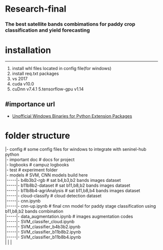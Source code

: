 # Research-final

### The best satellite bands combimations for paddy crop classification and yield forecasting

# installation
---
1. install whl files located in config file(for windows)
2. install req.txt packages 
4. vs 2017
3. cuda v10.0
4. cuDnn v7.4.1
5.tensorflow-gpu v1.14



#importance url
---
* [Unofficial Windows Binaries for Python Extension Packages](https://www.lfd.uci.edu/~gohlke/pythonlibs/)

# folder structure
|- config  # some config files for windows to integrate with seninel-hub python<br/>
|- important doc # docs for project<br/>
|- logbooks # campuz logbooks<br/>
|- test # experiment folder<br/>
|- models # SVM, CNN models build here<br/>
|-----|- b4b3b2-rgb # sat b4,b3,b2 bands images dataset <br/>
|-----|- b11b8b2-dataset # sat b11,b8,b2 bands images  dataset<br/>
|-----|- b11b8b4-agriAnalysis # sat b11,b8,b4 bands images  dataset<br/>
|-----|- cloud-classify # cloud detection dataset<br/>
|-----|- cnn.ipynb<br/>
|-----|- cnn-up.ipynb # final cnn model for paddy stage classification using b11,b8,b2 bands combination<br/>
|-----|- data_augmentation.ipynb # images augmentation codes<br/>
|-----|- SVM_classifer_cloud.ipynb<br/>
|-----|- SVM_classifier_b4b3b2.ipynb<br/>
|-----|- SVM_classifier_b11b8b2.ipynb<br/>
|-----|- SVM_classifier_b11b8b4.ipynb<br/>
|
|
|
